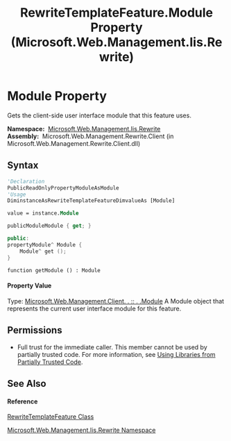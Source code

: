 ﻿---
title: RewriteTemplateFeature.Module Property  (Microsoft.Web.Management.Iis.Rewrite)
TOCTitle: Module Property
ms:assetid: P:Microsoft.Web.Management.Iis.Rewrite.RewriteTemplateFeature.Module
ms:mtpsurl: https://msdn.microsoft.com/en-us/library/microsoft.web.management.iis.rewrite.rewritetemplatefeature.module(v=VS.90)
ms:contentKeyID: 20476329
ms.date: 05/02/2012
mtps_version: v=VS.90
f1_keywords:
- Microsoft.Web.Management.Iis.Rewrite.RewriteTemplateFeature.Module
- Microsoft.Web.Management.Iis.Rewrite.RewriteTemplateFeature.get_Module
dev_langs:
- CSharp
- JScript
- VB
- c++
api_location:
- Microsoft.Web.Management.Rewrite.Client.dll
api_name:
- Microsoft.Web.Management.Iis.Rewrite.RewriteTemplateFeature.get_Module
- Microsoft.Web.Management.Iis.Rewrite.RewriteTemplateFeature.Module
api_type:
- Managed
topic_type:
- apiref
- kbSyntax
product_family_name: VS
ROBOTS: INDEX,FOLLOW
---

# Module Property

Gets the client-side user interface module that this feature uses.

**Namespace:**  [Microsoft.Web.Management.Iis.Rewrite](microsoft-web-management-iis-rewrite-namespace.md)  
**Assembly:**  Microsoft.Web.Management.Rewrite.Client (in Microsoft.Web.Management.Rewrite.Client.dll)

## Syntax

``` vb
'Declaration
PublicReadOnlyPropertyModuleAsModule
'Usage
DiminstanceAsRewriteTemplateFeatureDimvalueAs [Module]

value = instance.Module
```

``` csharp
publicModuleModule { get; }
```

``` c++
public:
propertyModule^ Module {
    Module^ get ();
}
```

``` jscript
function getModule () : Module
```

#### Property Value

Type: [Microsoft.Web.Management.Client. . :: . .Module](https://msdn.microsoft.com/en-us/library/ms634308\(v=vs.90\))  
A Module object that represents the current user interface module for this feature.  

## Permissions

  - Full trust for the immediate caller. This member cannot be used by partially trusted code. For more information, see [Using Libraries from Partially Trusted Code](https://msdn.microsoft.com/en-us/library/8skskf63\(v=vs.90\)).

## See Also

#### Reference

[RewriteTemplateFeature Class](rewritetemplatefeature-class-microsoft-web-management-iis-rewrite.md)

[Microsoft.Web.Management.Iis.Rewrite Namespace](microsoft-web-management-iis-rewrite-namespace.md)

